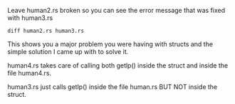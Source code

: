
Leave human2.rs broken so you can see the error message
that was fixed with human3.rs

```
diff human2.rs human3.rs
```

This shows you a major problem you were having with structs
and the simple solution I came up with to solve it.

human4.rs takes care of calling both getlp() inside the
struct and inside the file human4.rs.

human3.rs just calls getlp() inside the file human.rs BUT NOT
inside the struct.
